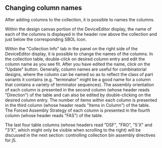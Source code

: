 ## Changing column names

After adding columns to the collection, it is possible to names the columns.

Within the design canvas portion of the DeviceEditor display, the name of each of the columns is displayed in the header row above the collection and just below the corresponding SBOL icon.

Within the "Collection Info" tab in the panel on the right side of the DeviceEditor display, it is possible to change the names of the columns. In the collection table, double-click on desired column entry and edit the column name as you see fit. After you have edited the name, click on the "Update" button. Generally, column names are useful for combinatorial designs, where the column can be named so as to reflect the class of part variants it contains (e.g. "terminator" might be a good name for a column that contains a variety of terminator sequences). The assembly orientation of each column is presented in the second column (whose header reads "Direction") of the table and can also be edited by double-clicking on the desired column entry. The number of items within each column is presented in the third column (whose header reads "Items in Column") of the table. The Forced Assembly Strategy of each column is presented in the fourth column (whose header reads "FAS") of the table.

The last four table columns (whose headers read "DSF", "FRO", "5'X" and "3'X", which might only be visible when scrolling to the right) will be discussed in the next section: controlling collection bin assembly directives for j5.